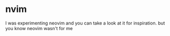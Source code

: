 # nvim
I was experimenting neovim and you can take a look at it for inspiration.
but you know neovim wasn't for me
